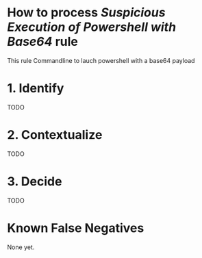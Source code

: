 # How to process *Suspicious Execution of Powershell with Base64* rule
This rule Commandline to lauch powershell with a base64 payload

# 1. Identify
TODO

# 2. Contextualize
TODO

# 3. Decide
TODO

# Known False Negatives
None yet.
